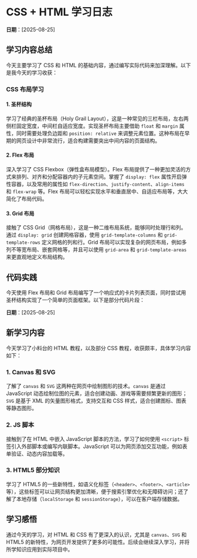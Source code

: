 # CSS + HTML 学习日志

**日期**：[2025-08-25]

## 学习内容总结
今天主要学习了 CSS 和 HTML 的基础内容，通过编写实际代码来加深理解。以下是我今天的学习收获：

### CSS 布局学习

#### 1. 圣杯结构
学习了经典的圣杯布局（Holy Grail Layout），这是一种常见的三栏布局，左右两侧栏固定宽度，中间栏自适应宽度。实现圣杯布局主要借助 `float` 和 `margin` 属性，同时需要处理负边距和 `position: relative` 来调整元素位置。这种布局在早期的网页设计中非常流行，适合构建需要突出中间内容的页面结构。

#### 2. Flex 布局
深入学习了 CSS Flexbox（弹性盒布局模型）。Flex 布局提供了一种更加灵活的方式来排列、对齐和分配容器内的子元素空间。掌握了 `display: flex` 属性开启弹性容器，以及常用的属性如 `flex-direction`、`justify-content`、`align-items` 和 `flex-wrap` 等。Flex 布局可以轻松实现水平和垂直居中、自适应布局等，大大简化了布局代码。

#### 3. Grid 布局
接触了 CSS Grid（网格布局），这是一种二维布局系统，能够同时处理行和列。通过 `display: grid` 创建网格容器，使用 `grid-template-columns` 和 `grid-template-rows` 定义网格的列和行。Grid 布局可以实现复杂的网页布局，例如多列不等宽布局、嵌套网格等，并且可以使用 `grid-area` 和 `grid-template-areas` 来更直观地定义布局结构。

## 代码实践
今天使用 Flex 布局和 Grid 布局编写了一个响应式的卡片列表页面，同时尝试用圣杯结构实现了一个简单的页面框架。以下是部分代码片段：

**日期**：[2025-08-25]

## 新学习内容

今天学习了小料台的 HTML 教程，以及部分 CSS 教程，收获颇丰，具体学习内容如下：

### 1. Canvas 和 SVG
了解了 `canvas` 和 `SVG` 这两种在网页中绘制图形的技术。`canvas` 是通过 JavaScript 动态绘制位图的元素，适合创建动画、游戏等需要频繁更新的图形；`SVG` 是基于 XML 的矢量图形格式，支持交互和 CSS 样式，适合创建图标、图表等静态图形。

### 2. JS 脚本
接触到了在 HTML 中嵌入 JavaScript 脚本的方法，学习了如何使用 `<script>` 标签引入外部脚本或编写内联脚本。JavaScript 可以为网页添加交互功能，例如表单验证、动态内容加载等。

### 3. HTML5 部分知识
学习了 HTML5 的一些新特性，如语义化标签（`<header>`、`<footer>`、`<article>` 等），这些标签可以让网页结构更加清晰，便于搜索引擎优化和无障碍访问；还了解了本地存储（`localStorage` 和 `sessionStorage`），可以在客户端存储数据。

## 学习感悟
通过今天的学习，对 HTML 和 CSS 有了更深入的认识，尤其是 `canvas`、`SVG` 和 HTML5 的新特性，为网页开发提供了更多的可能性。后续会继续深入学习，并将所学知识应用到实际项目中。
